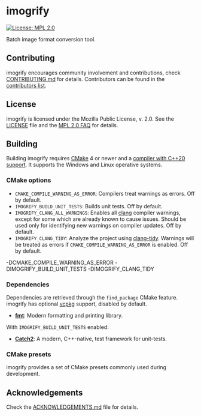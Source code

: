 # imogrify

[![License: MPL 2.0](https://img.shields.io/badge/License-MPL%202.0-brightgreen.svg)](https://opensource.org/licenses/MPL-2.0)

Batch image format conversion tool.

## Contributing

imogrify encourages community involvement and contributions, check [CONTRIBUTING.md](CONTRIBUTING.md) for details. Contributors can be found in the [contributors list](https://github.com/joseasoler/imogrify/graphs/contributors).

## License

imogrify is licensed under the Mozilla Public License, v. 2.0. See the [LICENSE](LICENSE) file and the [MPL 2.0 FAQ](https://www.mozilla.org/en-US/MPL/2.0/FAQ) for details.

## Building

Building imogrify requires [CMake](https://cmake.org) 4 or newer and a [compiler with C++20 support](https://en.cppreference.com/w/cpp/compiler_support#cpp20). It supports the Windows and Linux operative systems.

### CMake options

- `CMAKE_COMPILE_WARNING_AS_ERROR`: Compilers treat warnings as errors. Off by default.
- `IMOGRIFY_BUILD_UNIT_TESTS`: Builds unit tests. Off by default.
- `IMOGRIFY_CLANG_ALL_WARNINGS`: Enables all [clang](https://clang.llvm.org) compiler warnings, except for some which are already known to cause issues. Should be used only for identifying new warnings on compiler updates. Off by default.
- `IMOGRIFY_CLANG_TIDY`: Analyze the project using [clang-tidy](https://clang.llvm.org/extra/clang-tidy). Warnings will be treated as errors if `CMAKE_COMPILE_WARNING_AS_ERROR` is enabled. Off by default.

-DCMAKE_COMPILE_WARNING_AS_ERROR -DIMOGRIFY_BUILD_UNIT_TESTS -DIMOGRIFY_CLANG_TIDY

### Dependencies

Dependencies are retrieved through the `find_package` CMake feature. imogrify has optional [vcpkg](https://github.com/microsoft/vcpkg) support, disabled by default.

- **[fmt](https://fmt.dev/latest/index.html)**: Modern formatting and printing library.

With `IMOGRIFY_BUILD_UNIT_TESTS` enabled:

- **[Catch2](https://github.com/catchorg/Catch2)**: A modern, C++-native, test framework for unit-tests.

### CMake presets

imogrify provides a set of CMake presets commonly used during development.

## Acknowledgements

Check the [ACKNOWLEDGEMENTS.md](ACKNOWLEDGEMENTS.md) file for details.
